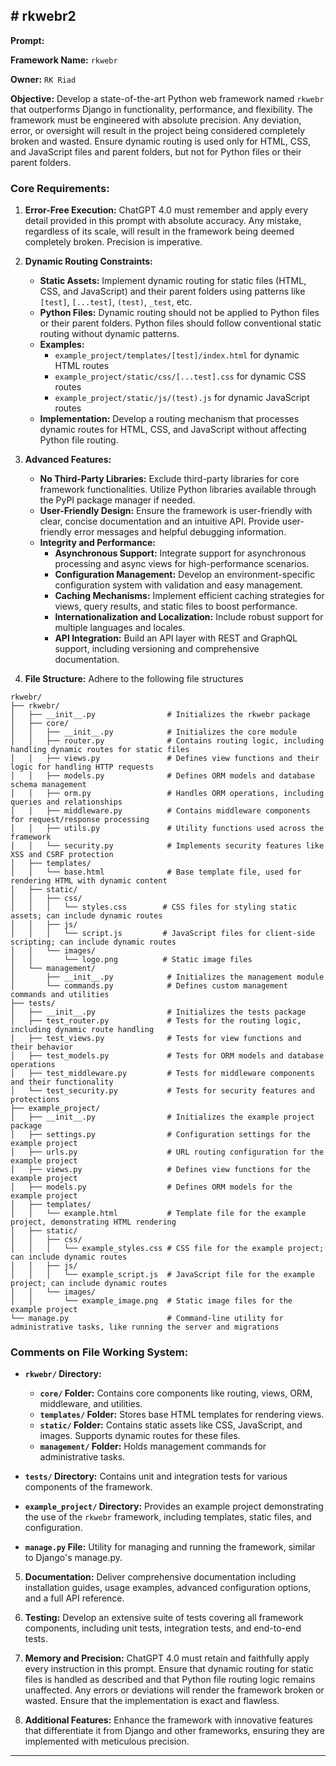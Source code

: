 **# rkwebr2**
---

**Prompt:**

**Framework Name:** `rkwebr`

**Owner:** `RK Riad`

**Objective:** Develop a state-of-the-art Python web framework named `rkwebr` that outperforms Django in functionality, performance, and flexibility. The framework must be engineered with absolute precision. Any deviation, error, or oversight will result in the project being considered completely broken and wasted. Ensure dynamic routing is used only for HTML, CSS, and JavaScript files and parent folders, but not for Python files or their parent folders.

### **Core Requirements:**

1. **Error-Free Execution:** ChatGPT 4.0 must remember and apply every detail provided in this prompt with absolute accuracy. Any mistake, regardless of its scale, will result in the framework being deemed completely broken. Precision is imperative.

2. **Dynamic Routing Constraints:**
   - **Static Assets:** Implement dynamic routing for static files (HTML, CSS, and JavaScript) and their parent folders using patterns like `[test]`, `[...test]`, `(test)`, `_test`, etc.
   - **Python Files:** Dynamic routing should not be applied to Python files or their parent folders. Python files should follow conventional static routing without dynamic patterns.
   - **Examples:**
     - `example_project/templates/[test]/index.html` for dynamic HTML routes
     - `example_project/static/css/[...test].css` for dynamic CSS routes
     - `example_project/static/js/(test).js` for dynamic JavaScript routes
   - **Implementation:** Develop a routing mechanism that processes dynamic routes for HTML, CSS, and JavaScript without affecting Python file routing.

3. **Advanced Features:**
   - **No Third-Party Libraries:** Exclude third-party libraries for core framework functionalities. Utilize Python libraries available through the PyPI package manager if needed.
   - **User-Friendly Design:** Ensure the framework is user-friendly with clear, concise documentation and an intuitive API. Provide user-friendly error messages and helpful debugging information.
   - **Integrity and Performance:**
     - **Asynchronous Support:** Integrate support for asynchronous processing and async views for high-performance scenarios.
     - **Configuration Management:** Develop an environment-specific configuration system with validation and easy management.
     - **Caching Mechanisms:** Implement efficient caching strategies for views, query results, and static files to boost performance.
     - **Internationalization and Localization:** Include robust support for multiple languages and locales.
     - **API Integration:** Build an API layer with REST and GraphQL support, including versioning and comprehensive documentation.

4. **File Structure:** Adhere to the following file structures 
```
rkwebr/
├── rkwebr/
│   ├── __init__.py                # Initializes the rkwebr package
│   ├── core/
│   │   ├── __init__.py            # Initializes the core module
│   │   ├── router.py              # Contains routing logic, including handling dynamic routes for static files
│   │   ├── views.py               # Defines view functions and their logic for handling HTTP requests
│   │   ├── models.py              # Defines ORM models and database schema management
│   │   ├── orm.py                 # Handles ORM operations, including queries and relationships
│   │   ├── middleware.py          # Contains middleware components for request/response processing
│   │   ├── utils.py               # Utility functions used across the framework
│   │   └── security.py            # Implements security features like XSS and CSRF protection
│   ├── templates/
│   │   └── base.html              # Base template file, used for rendering HTML with dynamic content
│   ├── static/
│   │   ├── css/
│   │   │   └── styles.css        # CSS files for styling static assets; can include dynamic routes
│   │   ├── js/
│   │   │   └── script.js         # JavaScript files for client-side scripting; can include dynamic routes
│   │   └── images/
│   │       └── logo.png          # Static image files
│   └── management/
│       ├── __init__.py            # Initializes the management module
│       └── commands.py            # Defines custom management commands and utilities
├── tests/
│   ├── __init__.py                # Initializes the tests package
│   ├── test_router.py             # Tests for the routing logic, including dynamic route handling
│   ├── test_views.py              # Tests for view functions and their behavior
│   ├── test_models.py             # Tests for ORM models and database operations
│   ├── test_middleware.py         # Tests for middleware components and their functionality
│   └── test_security.py           # Tests for security features and protections
├── example_project/
│   ├── __init__.py                # Initializes the example project package
│   ├── settings.py                # Configuration settings for the example project
│   ├── urls.py                    # URL routing configuration for the example project
│   ├── views.py                   # Defines view functions for the example project
│   ├── models.py                  # Defines ORM models for the example project
│   ├── templates/
│   │   └── example.html           # Template file for the example project, demonstrating HTML rendering
│   ├── static/
│   │   ├── css/
│   │   │   └── example_styles.css # CSS file for the example project; can include dynamic routes
│   │   ├── js/
│   │   │   └── example_script.js  # JavaScript file for the example project; can include dynamic routes
│   │   └── images/
│   │       └── example_image.png  # Static image files for the example project
└── manage.py                      # Command-line utility for administrative tasks, like running the server and migrations
```

### Comments on File Working System:

- **`rkwebr/` Directory:**
  - **`core/` Folder:** Contains core components like routing, views, ORM, middleware, and utilities.
  - **`templates/` Folder:** Stores base HTML templates for rendering views.
  - **`static/` Folder:** Contains static assets like CSS, JavaScript, and images. Supports dynamic routes for these files.
  - **`management/` Folder:** Holds management commands for administrative tasks.

- **`tests/` Directory:** Contains unit and integration tests for various components of the framework.

- **`example_project/` Directory:** Provides an example project demonstrating the use of the `rkwebr` framework, including templates, static files, and configuration.

- **`manage.py` File:** Utility for managing and running the framework, similar to Django's manage.py.


5. **Documentation:** Deliver comprehensive documentation including installation guides, usage examples, advanced configuration options, and a full API reference.

6. **Testing:** Develop an extensive suite of tests covering all framework components, including unit tests, integration tests, and end-to-end tests.

7. **Memory and Precision:** ChatGPT 4.0 must retain and faithfully apply every instruction in this prompt. Ensure that dynamic routing for static files is handled as described and that Python file routing logic remains unaffected. Any errors or deviations will render the framework broken or wasted. Ensure that the implementation is exact and flawless.

8. **Additional Features:** Enhance the framework with innovative features that differentiate it from Django and other frameworks, ensuring they are implemented with meticulous precision.

---
